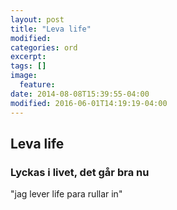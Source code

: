 ```yaml
---
layout: post
title: "Leva life"
modified:
categories: ord
excerpt:
tags: []
image:
  feature:
date: 2014-08-08T15:39:55-04:00
modified: 2016-06-01T14:19:19-04:00
---
```


## Leva life

### Lyckas i livet, det går bra nu

"jag lever life para rullar in"
